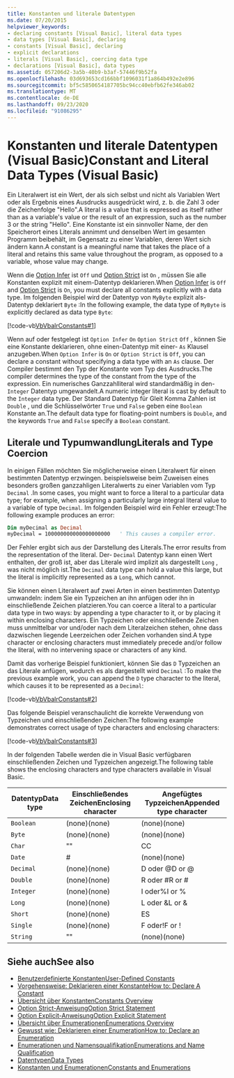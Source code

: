 ```yaml
---
title: Konstanten und literale Datentypen
ms.date: 07/20/2015
helpviewer_keywords:
- declaring constants [Visual Basic], literal data types
- data types [Visual Basic], declaring
- constants [Visual Basic], declaring
- explicit declarations
- literals [Visual Basic], coercing data type
- declarations [Visual Basic], data types
ms.assetid: 057206d2-3a5b-40b9-b3af-57446f9b52fa
ms.openlocfilehash: 03d693653cd166bbf1096031f1a864b492e2e896
ms.sourcegitcommit: bf5c5850654187705bc94cc40ebfb62fe346ab02
ms.translationtype: MT
ms.contentlocale: de-DE
ms.lasthandoff: 09/23/2020
ms.locfileid: "91086295"
---
```

# <a name="constant-and-literal-data-types-visual-basic"></a><span data-ttu-id="b1672-102">Konstanten und literale Datentypen (Visual Basic)</span><span class="sxs-lookup"><span data-stu-id="b1672-102">Constant and Literal Data Types (Visual Basic)</span></span>

<span data-ttu-id="b1672-103">Ein Literalwert ist ein Wert, der als sich selbst und nicht als Variablen Wert oder als Ergebnis eines Ausdrucks ausgedrückt wird, z. b. die Zahl 3 oder die Zeichenfolge "Hello".</span><span class="sxs-lookup"><span data-stu-id="b1672-103">A literal is a value that is expressed as itself rather than as a variable's value or the result of an expression, such as the number 3 or the string "Hello".</span></span> <span data-ttu-id="b1672-104">Eine Konstante ist ein sinnvoller Name, der den Speicherort eines Literals annimmt und denselben Wert im gesamten Programm beibehält, im Gegensatz zu einer Variablen, deren Wert sich ändern kann.</span><span class="sxs-lookup"><span data-stu-id="b1672-104">A constant is a meaningful name that takes the place of a literal and retains this same value throughout the program, as opposed to a variable, whose value may change.</span></span>  
  
 <span data-ttu-id="b1672-105">Wenn die [Option Infer](../../../language-reference/statements/option-infer-statement.md) ist `Off` und [Option Strict](../../../language-reference/statements/option-strict-statement.md) ist `On` , müssen Sie alle Konstanten explizit mit einem-Datentyp deklarieren.</span><span class="sxs-lookup"><span data-stu-id="b1672-105">When [Option Infer](../../../language-reference/statements/option-infer-statement.md) is `Off` and [Option Strict](../../../language-reference/statements/option-strict-statement.md) is `On`, you must declare all constants explicitly with a data type.</span></span> <span data-ttu-id="b1672-106">Im folgenden Beispiel wird der Datentyp von `MyByte` explizit als-Datentyp deklariert `Byte` :</span><span class="sxs-lookup"><span data-stu-id="b1672-106">In the following example, the data type of `MyByte` is explicitly declared as data type `Byte`:</span></span>  
  
 [!code-vb[VbVbalrConstants#1](~/samples/snippets/visualbasic/VS_Snippets_VBCSharp/VbVbalrConstants/VB/Class1.vb#1)]  
  
 <span data-ttu-id="b1672-107">Wenn auf oder festgelegt ist `Option Infer` `On` `Option Strict` `Off` , können Sie eine Konstante deklarieren, ohne einen-Datentyp mit einer- `As` Klausel anzugeben.</span><span class="sxs-lookup"><span data-stu-id="b1672-107">When `Option Infer` is `On` or `Option Strict` is `Off`, you can declare a constant without specifying a data type with an `As` clause.</span></span> <span data-ttu-id="b1672-108">Der Compiler bestimmt den Typ der Konstante vom Typ des Ausdrucks.</span><span class="sxs-lookup"><span data-stu-id="b1672-108">The compiler determines the type of the constant from the type of the expression.</span></span> <span data-ttu-id="b1672-109">Ein numerisches Ganzzahlliteral wird standardmäßig in den- `Integer` Datentyp umgewandelt.</span><span class="sxs-lookup"><span data-stu-id="b1672-109">A numeric integer literal is cast by default to the `Integer` data type.</span></span> <span data-ttu-id="b1672-110">Der Standard Datentyp für Gleit Komma Zahlen ist `Double` , und die Schlüsselwörter `True` und `False` geben eine `Boolean` Konstante an.</span><span class="sxs-lookup"><span data-stu-id="b1672-110">The default data type for floating-point numbers is `Double`, and the keywords `True` and `False` specify a `Boolean` constant.</span></span>  
  
## <a name="literals-and-type-coercion"></a><span data-ttu-id="b1672-111">Literale und Typumwandlung</span><span class="sxs-lookup"><span data-stu-id="b1672-111">Literals and Type Coercion</span></span>  

 <span data-ttu-id="b1672-112">In einigen Fällen möchten Sie möglicherweise einen Literalwert für einen bestimmten Datentyp erzwingen. beispielsweise beim Zuweisen eines besonders großen ganzzahligen Literalwerts zu einer Variablen vom Typ `Decimal` .</span><span class="sxs-lookup"><span data-stu-id="b1672-112">In some cases, you might want to force a literal to a particular data type; for example, when assigning a particularly large integral literal value to a variable of type `Decimal`.</span></span> <span data-ttu-id="b1672-113">Im folgenden Beispiel wird ein Fehler erzeugt:</span><span class="sxs-lookup"><span data-stu-id="b1672-113">The following example produces an error:</span></span>  
  
```vb  
Dim myDecimal as Decimal  
myDecimal = 100000000000000000000   ' This causes a compiler error.  
```  
  
 <span data-ttu-id="b1672-114">Der Fehler ergibt sich aus der Darstellung des Literals.</span><span class="sxs-lookup"><span data-stu-id="b1672-114">The error results from the representation of the literal.</span></span> <span data-ttu-id="b1672-115">Der- `Decimal` Datentyp kann einen Wert enthalten, der groß ist, aber das Literale wird implizit als dargestellt `Long` , was nicht möglich ist.</span><span class="sxs-lookup"><span data-stu-id="b1672-115">The `Decimal` data type can hold a value this large, but the literal is implicitly represented as a `Long`, which cannot.</span></span>  
  
 <span data-ttu-id="b1672-116">Sie können einen Literalwert auf zwei Arten in einen bestimmten Datentyp umwandeln: indem Sie ein Typzeichen an ihn anfügen oder ihn in einschließende Zeichen platzieren.</span><span class="sxs-lookup"><span data-stu-id="b1672-116">You can coerce a literal to a particular data type in two ways: by appending a type character to it, or by placing it within enclosing characters.</span></span> <span data-ttu-id="b1672-117">Ein Typzeichen oder einschließende Zeichen muss unmittelbar vor und/oder nach dem Literalzeichen stehen, ohne dass dazwischen liegende Leerzeichen oder Zeichen vorhanden sind.</span><span class="sxs-lookup"><span data-stu-id="b1672-117">A type character or enclosing characters must immediately precede and/or follow the literal, with no intervening space or characters of any kind.</span></span>  
  
 <span data-ttu-id="b1672-118">Damit das vorherige Beispiel funktioniert, können Sie das `D` Typzeichen an das Literale anfügen, wodurch es als dargestellt wird `Decimal` :</span><span class="sxs-lookup"><span data-stu-id="b1672-118">To make the previous example work, you can append the `D` type character to the literal, which causes it to be represented as a `Decimal`:</span></span>  
  
 [!code-vb[VbVbalrConstants#2](~/samples/snippets/visualbasic/VS_Snippets_VBCSharp/VbVbalrConstants/VB/Class1.vb#2)]  
  
 <span data-ttu-id="b1672-119">Das folgende Beispiel veranschaulicht die korrekte Verwendung von Typzeichen und einschließenden Zeichen:</span><span class="sxs-lookup"><span data-stu-id="b1672-119">The following example demonstrates correct usage of type characters and enclosing characters:</span></span>  
  
 [!code-vb[VbVbalrConstants#3](~/samples/snippets/visualbasic/VS_Snippets_VBCSharp/VbVbalrConstants/VB/Class1.vb#3)]  
  
 <span data-ttu-id="b1672-120">In der folgenden Tabelle werden die in Visual Basic verfügbaren einschließenden Zeichen und Typzeichen angezeigt.</span><span class="sxs-lookup"><span data-stu-id="b1672-120">The following table shows the enclosing characters and type characters available in Visual Basic.</span></span>  
  
|<span data-ttu-id="b1672-121">Datentyp</span><span class="sxs-lookup"><span data-stu-id="b1672-121">Data type</span></span>|<span data-ttu-id="b1672-122">Einschließendes Zeichen</span><span class="sxs-lookup"><span data-stu-id="b1672-122">Enclosing character</span></span>|<span data-ttu-id="b1672-123">Angefügtes Typzeichen</span><span class="sxs-lookup"><span data-stu-id="b1672-123">Appended type character</span></span>|  
|---|---|---|  
|`Boolean`|<span data-ttu-id="b1672-124">(none)</span><span class="sxs-lookup"><span data-stu-id="b1672-124">(none)</span></span>|<span data-ttu-id="b1672-125">(none)</span><span class="sxs-lookup"><span data-stu-id="b1672-125">(none)</span></span>|  
|`Byte`|<span data-ttu-id="b1672-126">(none)</span><span class="sxs-lookup"><span data-stu-id="b1672-126">(none)</span></span>|<span data-ttu-id="b1672-127">(none)</span><span class="sxs-lookup"><span data-stu-id="b1672-127">(none)</span></span>|  
|`Char`|<span data-ttu-id="b1672-128">"</span><span class="sxs-lookup"><span data-stu-id="b1672-128">"</span></span>|<span data-ttu-id="b1672-129">C</span><span class="sxs-lookup"><span data-stu-id="b1672-129">C</span></span>|  
|`Date`|#|<span data-ttu-id="b1672-130">(none)</span><span class="sxs-lookup"><span data-stu-id="b1672-130">(none)</span></span>|  
|`Decimal`|<span data-ttu-id="b1672-131">(none)</span><span class="sxs-lookup"><span data-stu-id="b1672-131">(none)</span></span>|<span data-ttu-id="b1672-132">D oder @</span><span class="sxs-lookup"><span data-stu-id="b1672-132">D or @</span></span>|  
|`Double`|<span data-ttu-id="b1672-133">(none)</span><span class="sxs-lookup"><span data-stu-id="b1672-133">(none)</span></span>|<span data-ttu-id="b1672-134">R oder #</span><span class="sxs-lookup"><span data-stu-id="b1672-134">R or #</span></span>|  
|`Integer`|<span data-ttu-id="b1672-135">(none)</span><span class="sxs-lookup"><span data-stu-id="b1672-135">(none)</span></span>|<span data-ttu-id="b1672-136">I oder%</span><span class="sxs-lookup"><span data-stu-id="b1672-136">I or %</span></span>|  
|`Long`|<span data-ttu-id="b1672-137">(none)</span><span class="sxs-lookup"><span data-stu-id="b1672-137">(none)</span></span>|<span data-ttu-id="b1672-138">L oder &</span><span class="sxs-lookup"><span data-stu-id="b1672-138">L or &</span></span>|  
|`Short`|<span data-ttu-id="b1672-139">(none)</span><span class="sxs-lookup"><span data-stu-id="b1672-139">(none)</span></span>|<span data-ttu-id="b1672-140">E</span><span class="sxs-lookup"><span data-stu-id="b1672-140">S</span></span>|  
|`Single`|<span data-ttu-id="b1672-141">(none)</span><span class="sxs-lookup"><span data-stu-id="b1672-141">(none)</span></span>|<span data-ttu-id="b1672-142">F oder!</span><span class="sxs-lookup"><span data-stu-id="b1672-142">F or !</span></span>|  
|`String`|<span data-ttu-id="b1672-143">"</span><span class="sxs-lookup"><span data-stu-id="b1672-143">"</span></span>|<span data-ttu-id="b1672-144">(none)</span><span class="sxs-lookup"><span data-stu-id="b1672-144">(none)</span></span>|  
  
## <a name="see-also"></a><span data-ttu-id="b1672-145">Siehe auch</span><span class="sxs-lookup"><span data-stu-id="b1672-145">See also</span></span>

- [<span data-ttu-id="b1672-146">Benutzerdefinierte Konstanten</span><span class="sxs-lookup"><span data-stu-id="b1672-146">User-Defined Constants</span></span>](user-defined-constants.md)
- [<span data-ttu-id="b1672-147">Vorgehensweise: Deklarieren einer Konstante</span><span class="sxs-lookup"><span data-stu-id="b1672-147">How to: Declare A Constant</span></span>](how-to-declare-a-constant.md)
- [<span data-ttu-id="b1672-148">Übersicht über Konstanten</span><span class="sxs-lookup"><span data-stu-id="b1672-148">Constants Overview</span></span>](constants-overview.md)
- [<span data-ttu-id="b1672-149">Option Strict-Anweisung</span><span class="sxs-lookup"><span data-stu-id="b1672-149">Option Strict Statement</span></span>](../../../language-reference/statements/option-strict-statement.md)
- [<span data-ttu-id="b1672-150">Option Explicit-Anweisung</span><span class="sxs-lookup"><span data-stu-id="b1672-150">Option Explicit Statement</span></span>](../../../language-reference/statements/option-explicit-statement.md)
- [<span data-ttu-id="b1672-151">Übersicht über Enumerationen</span><span class="sxs-lookup"><span data-stu-id="b1672-151">Enumerations Overview</span></span>](enumerations-overview.md)
- [<span data-ttu-id="b1672-152">Gewusst wie: Deklarieren einer Enumeration</span><span class="sxs-lookup"><span data-stu-id="b1672-152">How to: Declare an Enumeration</span></span>](how-to-declare-enumerations.md)
- [<span data-ttu-id="b1672-153">Enumerationen und Namensqualifikation</span><span class="sxs-lookup"><span data-stu-id="b1672-153">Enumerations and Name Qualification</span></span>](enumerations-and-name-qualification.md)
- [<span data-ttu-id="b1672-154">Datentypen</span><span class="sxs-lookup"><span data-stu-id="b1672-154">Data Types</span></span>](../../../language-reference/data-types/index.md)
- [<span data-ttu-id="b1672-155">Konstanten und Enumerationen</span><span class="sxs-lookup"><span data-stu-id="b1672-155">Constants and Enumerations</span></span>](../../../language-reference/constants-and-enumerations.md)
